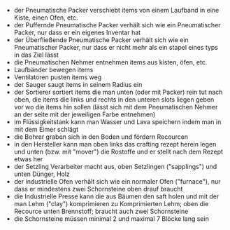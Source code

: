 * der Pneumatische Packer verschiebt items von einem Laufband in eine Kiste, einen Ofen, etc.
* der Puffernde Pneumatische Packer verhält sich wie ein Pneumatischer Packer, nur dass er ein eigenes Inventar hat
* der Überfließende Pneumatische Packer verhält sich wie ein Pneumatischer Packer, nur dass er nicht mehr als ein stapel eines typs in das Ziel lässt
* die Pneumatischen Nehmer entnehmen items aus kisten, öfen, etc.
* Laufbänder bewegen items
* Ventilatoren pusten items weg
* der Sauger saugt items in seinem Radius ein
* der Sortierer sortiert items die man unten (oder mit Packer) rein tut nach oben, die items die links und rechts in den unteren slots liegen geben vor wo die items hin sollen (lässt sich mit dem Pneumatischen Nehmer an der seite mit der jeweiligen Farbe entnehmen)
* im Flüssigkeitstank kann man Wasser und Lava speichern indem man in mit dem Eimer schlägt
* die Bohrer graben sich in den Boden und fördern Recourcen
* in den Hersteller kann man oben links das crafting rezept herein legen und unten (bzw. mit "mover") die Rostoffe und er stellt nach dem Rezept etwas her
* der Setzling Verarbeiter macht aus, oben Setzlingen ("sapplings") und unten Dünger, Holz
* der industrielle Ofen verhält sich wie ein normaler Ofen ("furnace"), nur dass er mindestens zwei Schornsteine oben drauf braucht
* die Industrielle Presse kann die aus Bäumen den saft holen und mit der man Lehm ("clay") komprimieren zu Komprimierten Lehm; oben die Recource unten Brennstoff; braucht auch zwei Schornsteine
* die Schornsteine müssen minimal 2 und maximal 7 Blöcke lang sein